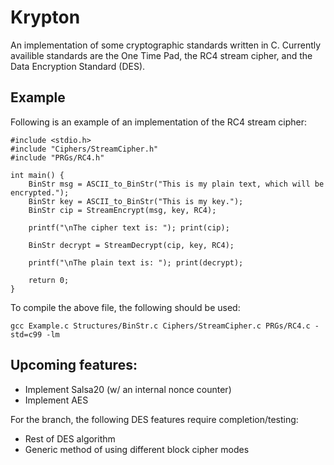 # Krypton
An implementation of some cryptographic standards written in C. Currently availible standards are the One Time Pad, the RC4 stream cipher, and the Data Encryption Standard (DES).

## Example
Following is an example of an implementation of the RC4 stream cipher:

```
#include <stdio.h>
#include "Ciphers/StreamCipher.h"
#include "PRGs/RC4.h"

int main() {
	BinStr msg = ASCII_to_BinStr("This is my plain text, which will be encrypted.");
	BinStr key = ASCII_to_BinStr("This is my key.");
	BinStr cip = StreamEncrypt(msg, key, RC4);

	printf("\nThe cipher text is: "); print(cip);

	BinStr decrypt = StreamDecrypt(cip, key, RC4);

	printf("\nThe plain text is: "); print(decrypt);

	return 0;
}
```

To compile the above file, the following should be used:

```
gcc Example.c Structures/BinStr.c Ciphers/StreamCipher.c PRGs/RC4.c -std=c99 -lm
```

## Upcoming features:
* Implement Salsa20 (w/ an internal nonce counter)
* Implement AES

For the branch, the following DES features require completion/testing:
* Rest of DES algorithm
* Generic method of using different block cipher modes 
